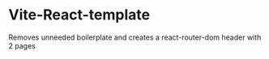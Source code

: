 # Vite-React-template
Removes unneeded boilerplate and creates a react-router-dom header with 2 pages
